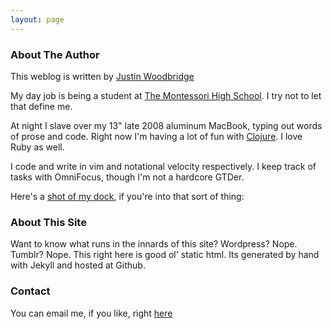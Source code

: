 ```yaml
---
layout: page
---
```


<!-- TODO: Add Links -->

### About The Author

This weblog is written by [Justin Woodbridge](http://justinwoodbridge.com)

My day job is being a student at [The Montessori High School](http://montessorihighschool.org).  I try not to let that define me.

At night I slave over my 13" late 2008 aluminum MacBook, typing out words of prose and code.  Right now I'm having a lot of fun with [Clojure](http://clojure.org).  I love Ruby as well.

I code and write in vim and notational velocity respectively.  I keep track of tasks with OmniFocus, though I'm not a hardcore GTDer.


Here's a [shot of my dock](/assets/dock.png), if you're into that sort of thing:

### About This Site

Want to know what runs in the innards of this site?  Wordpress?  Nope.  Tumblr?  Nope.  This right here is good ol' static html.  Its generated by hand with Jekyll and hosted at Github.


### Contact

You can email me, if you like, right [here](mailto:jwoodbridge@me.com)